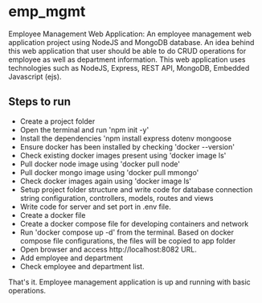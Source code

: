 # emp_mgmt
Employee Management Web Application:
An employee management web application project using NodeJS and MongoDB database. An idea behind this web application that user should be able to do CRUD operations for employee as well as department information. This web application uses technologies such as NodeJS, Express, REST API, MongoDB, Embedded Javascript (ejs). 

Steps to run 
--------------
- Create a project folder
- Open the terminal and run 'npm init -y'  
- Install the dependencies 'npm install express dotenv mongoose
- Ensure docker has been installed by checking 'docker --version'
- Check existing docker images present using 'docker image ls'
- Pull docker node image using 'docker pull node'
- Pull docker mongo image using 'docker pull mmongo'
- Check docker images again using 'docker image ls'
- Setup project folder structure and write code for database connection string configuration, controllers, models, routes and views
- Write code for server and set port in .env file. 
- Create a docker file
- Create a docker compose file for developing containers and network
- Run 'docker compose up -d' from the terminal. Based on docker compose file configurations, the files will be copied to app folder
- Open browser and access http://localhost:8082 URL.
- Add employee and department
- Check employee and department list.

 That's it. Employee management application is up and running with basic operations. 
